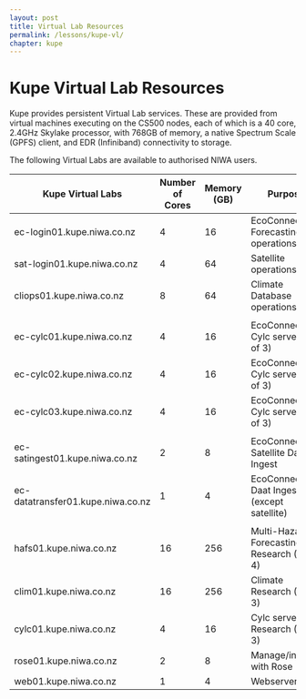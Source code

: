 ```yaml
---
layout: post
title: Virtual Lab Resources
permalink: /lessons/kupe-vl/
chapter: kupe
---
```


# Kupe Virtual Lab Resources

Kupe provides persistent Virtual Lab services. These are provided from virtual machines executing on the CS500 nodes, each of which is a 40 core, 2.4GHz Skylake processor, with 768GB of memory, a native Spectrum Scale (GPFS) client, and EDR (Infiniband) connectivity to storage.

The following Virtual Labs are available to authorised NIWA users.

| Kupe Virtual Labs | Number of Cores | Memory (GB) | Purpose |
| --- | --- | --- | --- |
| ec-login01.kupe.niwa.co.nz | 4 | 16 | EcoConnect Forecasting operations |
| sat-login01.kupe.niwa.co.nz | 4 | 64 | Satellite operations |
| cliops01.kupe.niwa.co.nz | 8 | 64 | Climate Database operations |
|   |   |   |   |
| ec-cylc01.kupe.niwa.co.nz | 4 | 16 | EcoConnect Cylc server (1 of 3) |
| ec-cylc02.kupe.niwa.co.nz | 4 | 16 | EcoConnect Cylc server (2 of 3) |
| ec-cylc03.kupe.niwa.co.nz | 4 | 16 | EcoConnect Cylc server (3 of 3) |
|   |   |   |   |
| ec-satingest01.kupe.niwa.co.nz | 2 | 8 | EcoConnect Satellite Data Ingest |
| ec-datatransfer01.kupe.niwa.co.nz | 1 | 4 | EcoConnect Daat Ingest (except satellite) |
|   |   |   |   |
| hafs01.kupe.niwa.co.nz | 16 | 256 | Multi-Hazards Forecasting Research (1 of 4) |
| clim01.kupe.niwa.co.nz | 16 | 256 | Climate Research (1 of 3) |
| cylc01.kupe.niwa.co.nz | 4 | 16 | Cylc server for Research (1 of 3) |
| rose01.kupe.niwa.co.nz | 2 | 8 | Manage/interact with Rose |
| web01.kupe.niwa.co.nz | 1 | 4 | Webserver |
